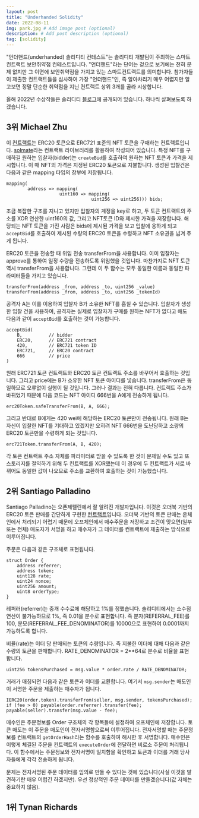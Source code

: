 ```yaml
---
layout: post
title: "Underhanded Solidity"
date: 2022-08-11
img: park.jpg # Add image post (optional)
description: # Add post description (optional)
tag: [solidity]
---
```


"언더핸드(underhanded) 솔리디티 컨테스트"는 솔리디티 개발팀이 주최하는 스마트 컨트랙트 보안취약점 컨테스트입니다.  "언더핸드"라는 단어는 
겉으로 보기에는 전혀 문제 없지만 그 이면에 보안취약점을 가지고 있는 스마트컨트랙트를 의미합니다. 참가자들이 제출한 컨트랙트들을 심사하여 가장 
"언더핸드"인, 즉 알아차리기 매우 어렵지만 알고보면 정말 단순한 취약점을 지닌 컨트랙트 상위 3개를 골라 시상합니다. 

올해 2022년 수상작들은 솔리디티 [블로그][blog]에 공개되어 있습니다. 하나씩 살펴보도록 하겠습니다. 

## 3위 Michael Zhu
이 [컨트랙트][3rd]는 ERC20 토큰으로 ERC721 표준의 NFT 토큰을 구매하는 컨트랙트입니다. [solmate][solmate]라는 컨트랙트 라이브러리를 활용하여 작성되어 있습니다.
특정 NFT를 구매하길 원하는 입찰자(bidder)는 `createBid`를 호출하여 원하는 NFT 토큰과 가격을 제시합니다. 이 때 NFT의 가격은 지정된 ERC20 토큰으로 지불합니다.
생성된 입찰건은 다음과 같은 mapping 타입의 장부에 저장됩니다.

```
mapping(
        address => mapping(
                    uint160 => mapping(
                                uint256 => uint256))) bids;
```

조금 복잡한 구조를 지니고 있지만 입찰자의 계정을 key로 하고, 두 토큰 컨트랙트의 주소를 XOR 연산한 uint160의 값, 그리고 NFT토큰 ID와 제시한 가격을 저장합니다. 해당되는 NFT 토큰을 
가진 사람은 bids에 제시된 가격을 보고 입찰에 응하게 되고 `acceptBid`를 호출하여 제시된 수량의 ERC20 토큰을 수령하고 NFT 소유권을 넘겨 주게 됩니다. 

ERC20 토큰을 전송할 때 위임 전송 transferFrom을 사용합니다. 이미 입찰자는 approve를 통하여 일정 수량을 전송하도록 위임했을 것입니다. 마찬가지로 NFT 토큰 역시 
transferFrom을 사용합니다. 그런데 이 두 함수는 모두 동일한 이름과 동일한 파라미터들을 가지고 있습니다.

```
transferFrom(address _from, address _to, uint256 _value)
transferFrom(address _from, address _to, uint256 _tokenId)
```

공격자 A는 이를 이용하여 입찰자 B가 소유한 NFT를 훔칠 수 있습니다. 입찰자가 생성한 입찰 건을 사용하여, 공격자는 실제로 입찰자가 구매를 원하는 NFT가 없다고 해도 
다음과 같이 `acceptBid`를 호출하는 것이 가능합니다.

```
acceptBid(
    B,          // bidder
    ERC20,      // ERC721 contract
    420,        // ERC721 token ID
    ERC721,     // ERC20 contract
    666         // price
)
```
원래 ERC721 토큰 컨트랙트와 ERC20 토큰 컨트랙트 주소를 바꾸어서 호출하는 것입니다. 그리고 price에는 B가 소유한 NFT 토큰 아이디를 넣습니다. transferFrom은 동일하므로 오류없이 실행이 될 것입니다. 그러나 결과는 
전혀 다릅니다. 컨트랙트 주소가 바뀌었기 때문에 다음 코드는 NFT 아이디 666번을 A에게 전송하게 됩니다.

```
erc20Token.safeTransferFrom(B, A, 666);
```

그리고 반대로 B에게는 420 wei에 해당하는 ERC20 토큰만이 전송됩니다. 원래 B는 자신이 입찰한 NFT를 기대하고 있겠지만 오히려 NFT 666번을 도난당하고 소량의 ERC20 토큰만을 
수령하게 되는 것입니다.

```
erc721Token.transferFrom(A, B, 420);
```

각 토큰 컨트랙트 주소 자체를 파라미터로 받을 수 있도록 한 것이 문제일 수도 있고 또 스토리지를 절약하기 위해 두 컨트랙트를 XOR했는데 이 경우에 두 컨트랙트가 서로 바뀌어도 동일한 값이 나오므로 
주소를 교환하여 호출하는 것이 가능했습니다.


## 2위 Santiago Palladino
Santiago Palladino는 오픈제펠린에서 잘 알려진 개발자입니다. 이것은 오더북 기반의 ERC20 토큰 판매를 간단하게 구현한 [컨트랙트][2nd]입니다. 오더북 기반의 토큰 판매는 온체인에서 처리되기 
어렵기 때문에 오프체인에서 매수주문을 저장하고 조건이 맞으면(일부 또는 전체) 매도자가 서명을 하고 매수자가 그 데이터를 컨트랙트에 제출하는 방식으로 이루어집니다.

주문은 다음과 같은 구조체로 표현됩니다.

```
struct Order {
    address referrer;
    address token;
    uint128 rate;
    uint24 nonce;
    uint256 amount;
    uint8 orderType;
}
```
레퍼러(referrer)는 중개 수수료에 해당하고 1%를 정했습니다. 솔리디티에서는 소수점 연산이 불가능하므로 1%, 즉 0.01을 분수로 표현합니다. 
즉 분자(REFERRAL_FEE)를 100, 분모(REFERRAL_FEE_DENOMINATOR)를 10000으로 표현하여 0.0001까지 가능하도록 합니다. 

비율(rate)는 이더 당 판매되는 토큰의 수량입니다. 즉 지불한 이더에 대해 다음과 같은 수량의 토큰을 판매합니다. RATE_DENOMINATOR = 2**64로 분수로 비율을 표현합니다.
```
uint256 tokensPurchased = msg.value * order.rate / RATE_DENOMINATOR;
``` 

거래가 매칭되면 다음과 같은 토큰과 이더를 교환합니다. 여기서 `msg.sender`는 매도인이 서명한 주문을 제출하는 매수자가 됩니다.

```
IERC20(order.token).transferFrom(seller, msg.sender, tokensPurchased);
if (fee > 0) payable(order.referrer).transfer(fee);
payable(seller).transfer(msg.value - fee);
```

매수인은 주문정보를 Order 구조체의 각 항목들에 설정하여 오프체인에 저장합니다. 토큰 매도는 이 주문을 매도인이 전자서명함으로써 이루어집니다.
전자서명할 때는 주문정보를 컨트랙트의 `getOrderHash`라는 함수를 호출하여 해시한 후 서명합니다. 매수인은 이렇게 체결된 주문을 컨트랙트의 `executeOrder`에 
전달하면 비로소 주문이 처리됩니다. 이 함수에서는 주문정보와 전자서명이 일치함을 확인하고 토큰과 이더를 거래 당사자들에게 각각 전송하게 됩니다.

문제는 전자서명된 주문 데이터를 임의로 만들 수 있다는 것에 있습니다(사실 이것을 발견하기란 매우 어렵긴 하겠지만). 우선 정상적인 주문 데이터를 
만들겠습니다(값 자체는 중요하지 않음).





## 1위 Tynan Richards









[blog]: https://blog.soliditylang.org/2022/04/09/announcing-the-underhanded-contest-winners-2022/
[solmate]: https://github.com/transmissions11/solmate
[3rd]: https://github.com/ethereum/solidity-underhanded-contest/tree/master/2022/submissions_2022/submission17_MichaelZhu
[2nd]: https://github.com/ethereum/solidity-underhanded-contest/tree/master/2022/submissions_2022/submission10_SantiagoPalladino
[1st]: https://github.com/ethereum/solidity-underhanded-contest/tree/master/2022/submissions_2022/submission9_TynanRichards

